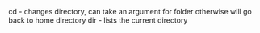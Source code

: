 cd - changes directory, can take an argument for folder otherwise  will go back to home directory
dir - lists the current directory
